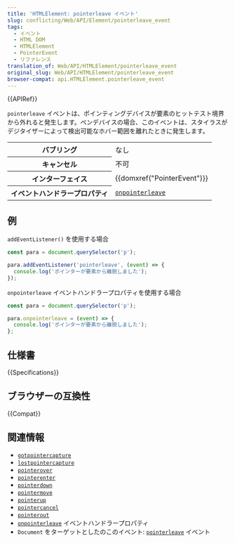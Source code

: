 ```yaml
---
title: 'HTMLElement: pointerleave イベント'
slug: conflicting/Web/API/Element/pointerleave_event
tags:
  - イベント
  - HTML DOM
  - HTMLElement
  - PointerEvent
  - リファレンス
translation_of: Web/API/HTMLElement/pointerleave_event
original_slug: Web/API/HTMLElement/pointerleave_event
browser-compat: api.HTMLElement.pointerleave_event
---
```

{{APIRef}}

`pointerleave` イベントは、ポインティングデバイスが要素のヒットテスト境界から外れると発生します。ペンデバイスの場合、このイベントは、スタイラスがデジタイザーによって検出可能なホバー範囲を離れたときに発生します。

<table class="properties">
  <tbody>
    <tr>
      <th scope="row">バブリング</th>
      <td>なし</td>
    </tr>
    <tr>
      <th scope="row">キャンセル</th>
      <td>不可</td>
    </tr>
    <tr>
      <th scope="row">インターフェイス</th>
      <td>{{domxref("PointerEvent")}}</td>
    </tr>
    <tr>
      <th scope="row">イベントハンドラープロパティ</th>
      <td>
        <code
          ><a href="/ja/docs/Web/API/GlobalEventHandlers/onpointerleave"
            >onpointerleave</a
          ></code
        >
      </td>
    </tr>
  </tbody>
</table>

## 例

`addEventListener()` を使用する場合

```js
const para = document.querySelector('p');

para.addEventListener('pointerleave', (event) => {
  console.log('ポインターが要素から離脱しました');
});
```

`onpointerleave` イベントハンドラープロパティを使用する場合

```js
const para = document.querySelector('p');

para.onpointerleave = (event) => {
  console.log('ポインターが要素から離脱しました');
};
```

## 仕様書

{{Specifications}}

## ブラウザーの互換性

{{Compat}}

## 関連情報

- [`gotpointercapture`](/ja/docs/Web/API/HTMLElement/gotpointercapture_event)
- [`lostpointercapture`](/ja/docs/Web/API/HTMLElement/lostpointercapture_event)
- [`pointerover`](/ja/docs/Web/API/HTMLElement/pointerover_event)
- [`pointerenter`](/ja/docs/Web/API/HTMLElement/pointerenter_event)
- [`pointerdown`](/ja/docs/Web/API/HTMLElement/pointerdown_event)
- [`pointermove`](/ja/docs/Web/API/HTMLElement/pointermove_event)
- [`pointerup`](/ja/docs/Web/API/HTMLElement/pointerup_event)
- [`pointercancel`](/ja/docs/Web/API/HTMLElement/pointercancel_event)
- [`pointerout`](/ja/docs/Web/API/HTMLElement/pointerout_event)
- [`onpointerleave`](/ja/docs/Web/API/GlobalEventHandlers/onpointerleave) イベントハンドラープロパティ
- `Document` をターゲットとしたのこのイベント: [`pointerleave`](/ja/docs/Web/API/Document/pointerleave_event) イベント

